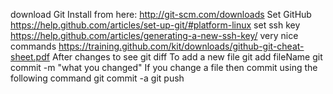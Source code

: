 download Git
Install from here: http://git-scm.com/downloads
Set GitHub
https://help.github.com/articles/set-up-git/#platform-linux
set ssh key
https://help.github.com/articles/generating-a-new-ssh-key/
very nice commands
https://training.github.com/kit/downloads/github-git-cheat-sheet.pdf
After changes to see
git diff
To add a new file
git add fileName
git commit -m "what you changed"
If you change a file then commit using the following command
git commit -a
git push

